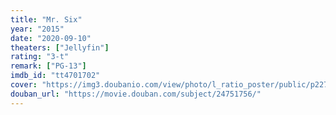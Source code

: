 ```yaml
---
title: "Mr. Six"
year: "2015"
date: "2020-09-10"
theaters: ["Jellyfin"]
rating: "3-t"
remark: ["PG-13"]
imdb_id: "tt4701702"
cover: "https://img3.doubanio.com/view/photo/l_ratio_poster/public/p2276674912.jpg"
douban_url: "https://movie.douban.com/subject/24751756/"
---
```

